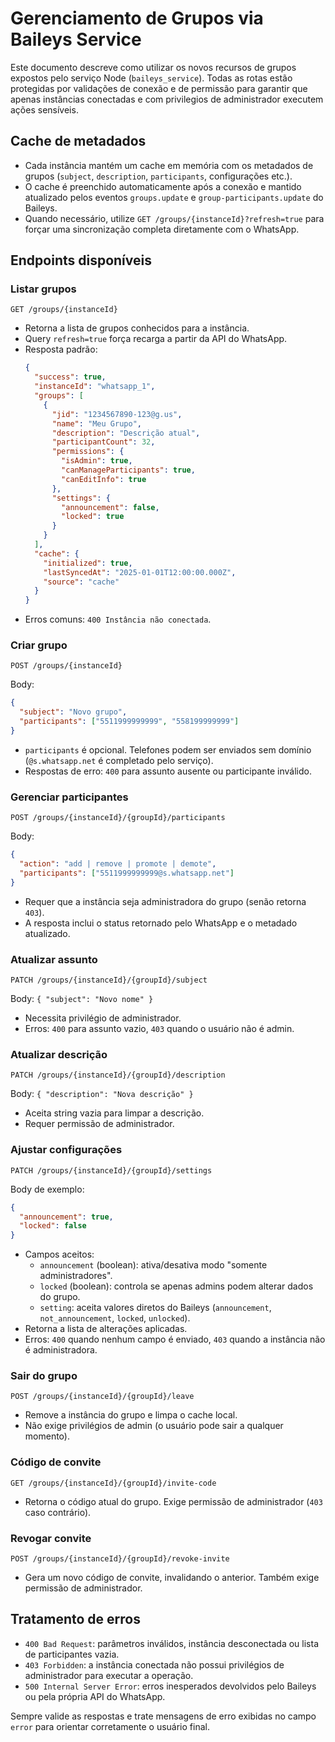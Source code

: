 # Gerenciamento de Grupos via Baileys Service

Este documento descreve como utilizar os novos recursos de grupos expostos pelo
serviço Node (`baileys_service`). Todas as rotas estão protegidas por validações
de conexão e de permissão para garantir que apenas instâncias conectadas e com
privilegios de administrador executem ações sensíveis.

## Cache de metadados

- Cada instância mantém um cache em memória com os metadados de grupos
  (`subject`, `description`, `participants`, configurações etc.).
- O cache é preenchido automaticamente após a conexão e mantido atualizado pelos
  eventos `groups.update` e `group-participants.update` do Baileys.
- Quando necessário, utilize `GET /groups/{instanceId}?refresh=true` para forçar
  uma sincronização completa diretamente com o WhatsApp.

## Endpoints disponíveis

### Listar grupos

`GET /groups/{instanceId}`

- Retorna a lista de grupos conhecidos para a instância.
- Query `refresh=true` força recarga a partir da API do WhatsApp.
- Resposta padrão:
  ```json
  {
    "success": true,
    "instanceId": "whatsapp_1",
    "groups": [
      {
        "jid": "1234567890-123@g.us",
        "name": "Meu Grupo",
        "description": "Descrição atual",
        "participantCount": 32,
        "permissions": {
          "isAdmin": true,
          "canManageParticipants": true,
          "canEditInfo": true
        },
        "settings": {
          "announcement": false,
          "locked": true
        }
      }
    ],
    "cache": {
      "initialized": true,
      "lastSyncedAt": "2025-01-01T12:00:00.000Z",
      "source": "cache"
    }
  }
  ```
- Erros comuns: `400 Instância não conectada`.

### Criar grupo

`POST /groups/{instanceId}`

Body:
```json
{
  "subject": "Novo grupo",
  "participants": ["5511999999999", "558199999999"]
}
```
- `participants` é opcional. Telefones podem ser enviados sem domínio
  (`@s.whatsapp.net` é completado pelo serviço).
- Respostas de erro: `400` para assunto ausente ou participante inválido.

### Gerenciar participantes

`POST /groups/{instanceId}/{groupId}/participants`

Body:
```json
{
  "action": "add | remove | promote | demote",
  "participants": ["5511999999999@s.whatsapp.net"]
}
```
- Requer que a instância seja administradora do grupo (senão retorna `403`).
- A resposta inclui o status retornado pelo WhatsApp e o metadado atualizado.

### Atualizar assunto

`PATCH /groups/{instanceId}/{groupId}/subject`

Body: `{ "subject": "Novo nome" }`

- Necessita privilégio de administrador.
- Erros: `400` para assunto vazio, `403` quando o usuário não é admin.

### Atualizar descrição

`PATCH /groups/{instanceId}/{groupId}/description`

Body: `{ "description": "Nova descrição" }`

- Aceita string vazia para limpar a descrição.
- Requer permissão de administrador.

### Ajustar configurações

`PATCH /groups/{instanceId}/{groupId}/settings`

Body de exemplo:
```json
{
  "announcement": true,
  "locked": false
}
```
- Campos aceitos:
  - `announcement` (boolean): ativa/desativa modo "somente administradores".
  - `locked` (boolean): controla se apenas admins podem alterar dados do grupo.
  - `setting`: aceita valores diretos do Baileys (`announcement`,
    `not_announcement`, `locked`, `unlocked`).
- Retorna a lista de alterações aplicadas.
- Erros: `400` quando nenhum campo é enviado, `403` quando a instância não é
  administradora.

### Sair do grupo

`POST /groups/{instanceId}/{groupId}/leave`

- Remove a instância do grupo e limpa o cache local.
- Não exige privilégios de admin (o usuário pode sair a qualquer momento).

### Código de convite

`GET /groups/{instanceId}/{groupId}/invite-code`

- Retorna o código atual do grupo. Exige permissão de administrador (`403` caso
  contrário).

### Revogar convite

`POST /groups/{instanceId}/{groupId}/revoke-invite`

- Gera um novo código de convite, invalidando o anterior. Também exige permissão
  de administrador.

## Tratamento de erros

- `400 Bad Request`: parâmetros inválidos, instância desconectada ou lista de
  participantes vazia.
- `403 Forbidden`: a instância conectada não possui privilégios de administrador
  para executar a operação.
- `500 Internal Server Error`: erros inesperados devolvidos pelo Baileys ou pela
  própria API do WhatsApp.

Sempre valide as respostas e trate mensagens de erro exibidas no campo
`error` para orientar corretamente o usuário final.
